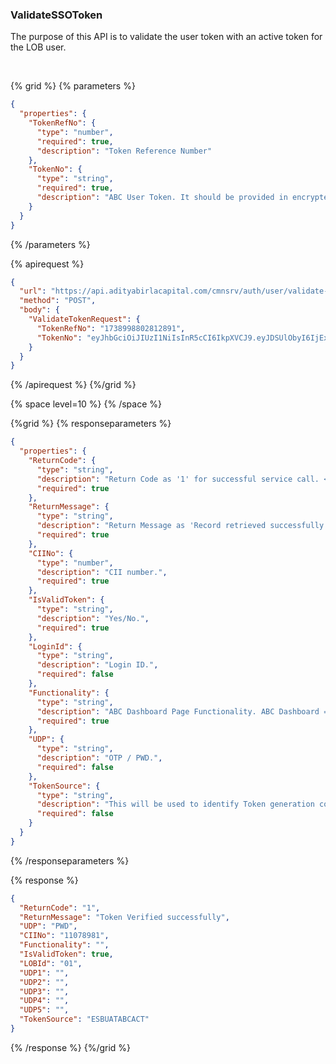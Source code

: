 ### ValidateSSOToken

The purpose of this API is to validate the user token with an active token for the LOB user.

&nbsp;

{% grid %}
{% parameters %}

```json
{
  "properties": {
    "TokenRefNo": {
      "type": "number",
      "required": true,
      "description": "Token Reference Number"
    },
    "TokenNo": {
      "type": "string",
      "required": true,
      "description": "ABC User Token. It should be provided in encrypted format"
    }
  }
}
```

{% /parameters %}

{% apirequest %}

```json
{
  "url": "https://api.adityabirlacapital.com/cmnsrv/auth/user/validate-sso-token",
  "method": "POST",
  "body": {
    "ValidateTokenRequest": {
      "TokenRefNo": "1738998802812891",
      "TokenNo": "eyJhbGciOiJIUzI1NiIsInR5cCI6IkpXVCJ9.eyJDSUlObyI6IjExMDc4OTgxIiwiTE9CSWQiOiIwMSIsIkZ1bmN0aW9uYWxpdHkiOiJEIiwiRGF0ZSI6IjIwMjUtMDItMDhUMDc6MTM6MjIuODEwWiIsImlhdCI6MTczODk5ODgwMiwiZXhwIjoxNzM4OTk5NzAyfQ.o_jkn6zsjez0Q1V7fNWJPtK_CYOR_OBzODtoY8w78No"
    }
  }
}
```

{% /apirequest %}
{%/grid %}

{% space level=10 %}
{% /space %}

{%grid %}
{% responseparameters %}

```json
{
  "properties": {
    "ReturnCode": {
      "type": "string",
      "description": "Return Code as '1' for successful service call. <Please Refer Below ReturnCode list>",
      "required": true
    },
    "ReturnMessage": {
      "type": "string",
      "description": "Return Message as 'Record retrieved successfully' for successful service call.",
      "required": true
    },
    "CIINo": {
      "type": "number",
      "description": "CII number.",
      "required": true
    },
    "IsValidToken": {
      "type": "string",
      "description": "Yes/No.",
      "required": true
    },
    "LoginId": {
      "type": "string",
      "description": "Login ID.",
      "required": false
    },
    "Functionality": {
      "type": "string",
      "description": "ABC Dashboard Page Functionality. ABC Dashboard = 'D'.",
      "required": true
    },
    "UDP": {
      "type": "string",
      "description": "OTP / PWD.",
      "required": false
    },
    "TokenSource": {
      "type": "string",
      "description": "This will be used to identify Token generation consumer. Example: 1) For Mobile App - ABCMobileApp.",
      "required": false
    }
  }
}
```

{% /responseparameters %}

{% response %}

```json
{
  "ReturnCode": "1",
  "ReturnMessage": "Token Verified successfully",
  "UDP": "PWD",
  "CIINo": "11078981",
  "Functionality": "",
  "IsValidToken": true,
  "LOBId": "01",
  "UDP1": "",
  "UDP2": "",
  "UDP3": "",
  "UDP4": "",
  "UDP5": "",
  "TokenSource": "ESBUATABCACT"
}
```

{% /response %}
{%/grid %}
